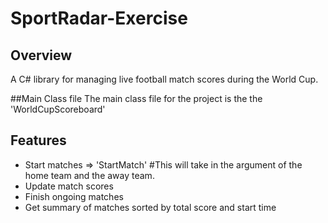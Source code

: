 # SportRadar-Exercise

## Overview
A C# library for managing live football match scores during the World Cup. 

##Main Class file 
The main class file for the project is the the 'WorldCupScoreboard'

## Features
- Start matches  => 'StartMatch' #This will take in the argument of the home team and the away team.
- Update match scores
- Finish ongoing matches
- Get summary of matches sorted by total score and start time